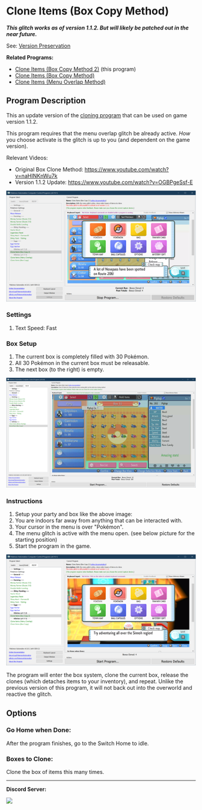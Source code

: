 # Clone Items (Box Copy Method)

***This glitch works as of version 1.1.2. But will likely be patched out in the near future.***

See: [Version Preservation](VersionPreservation.md)

**Related Programs:**
- [Clone Items (Box Copy Method 2)](CloneItemsBoxCopy2.md) (this program)
- [Clone Items (Box Copy Method)](CloneItemsBoxCopy.md)
- [Clone Items (Menu Overlap Method)](CloneItemsMenuOverlap.md)

## Program Description

This an update version of the [cloning program](CloneItemsBoxCopy.md) that can be used on game version 1.1.2.

This program requires that the menu overlap glitch be already active. *How* you choose activate is the glitch is up to you (and dependent on the game version).

Relevant Videos:
- Original Box Clone Method: https://www.youtube.com/watch?v=naHINKnWu7k
- Version 1.1.2 Update: https://www.youtube.com/watch?v=OGBPgeSsf-E


<img src="images/CloneItemsBoxCopy2-0.png">

### Settings

1. Text Speed: Fast

### Box Setup

1. The current box is completely filled with 30 Pokémon.
2. All 30 Pokémon in the current box must be releasable.
3. The next box (to the right) is empty.

<img src="images/CloneItemsBoxCopy-1.png">

### Instructions

1. Setup your party and box like the above image:
2. You are indoors far away from anything that can be interacted with.
3. Your cursor in the menu is over "Pokémon".
4. The menu glitch is active with the menu open. (see below picture for the starting position)
5. Start the program in the game.

<img src="images/CloneItemsBoxCopy2-1.png">

The program will enter the box system, clone the current box, release the clones (which detaches items to your inventory), and repeat.
Unlike the previous version of this program, it will not back out into the overworld and reactive the glitch.


## Options

### Go Home when Done:

After the program finishes, go to the Switch Home to idle.

### Boxes to Clone:

Clone the box of items this many times.

<hr>

**Discord Server:** 

[<img src="https://canary.discordapp.com/api/guilds/695809740428673034/widget.png?style=banner2">](https://discord.gg/cQ4gWxN)

